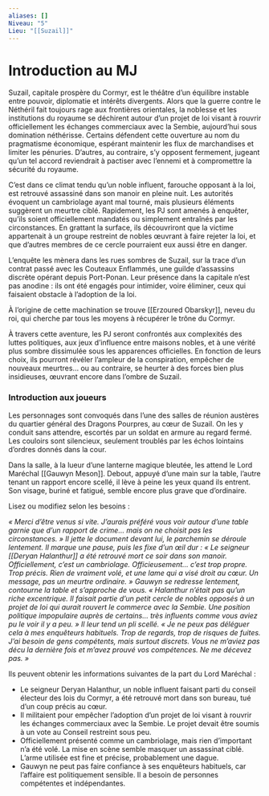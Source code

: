 ```yaml
---
aliases: []
Niveau: "5"
Lieu: "[[Suzail]]"
---
```

# Introduction au MJ

Suzail, capitale prospère du Cormyr, est le théâtre d’un équilibre instable entre pouvoir, diplomatie et intérêts divergents. Alors que la guerre contre le Néthéril fait toujours rage aux frontières orientales, la noblesse et les institutions du royaume se déchirent autour d’un projet de loi visant à rouvrir officiellement les échanges commerciaux avec la Sembie, aujourd’hui sous domination néthérisse. Certains défendent cette ouverture au nom du pragmatisme économique, espérant maintenir les flux de marchandises et limiter les pénuries. D’autres, au contraire, s’y opposent fermement, jugeant qu’un tel accord reviendrait à pactiser avec l’ennemi et à compromettre la sécurité du royaume.

C’est dans ce climat tendu qu’un noble influent, farouche opposant à la loi, est retrouvé assassiné dans son manoir en pleine nuit. Les autorités évoquent un cambriolage ayant mal tourné, mais plusieurs éléments suggèrent un meurtre ciblé. Rapidement, les PJ sont amenés à enquêter, qu’ils soient officiellement mandatés ou simplement entraînés par les circonstances. En grattant la surface, ils découvriront que la victime appartenait à un groupe restreint de nobles œuvrant à faire rejeter la loi, et que d’autres membres de ce cercle pourraient eux aussi être en danger.

L’enquête les mènera dans les rues sombres de Suzail, sur la trace d’un contrat passé avec les Couteaux Enflammés, une guilde d’assassins discrète opérant depuis Port-Ponan. Leur présence dans la capitale n’est pas anodine : ils ont été engagés pour intimider, voire éliminer, ceux qui faisaient obstacle à l’adoption de la loi.

À l’origine de cette machination se trouve [[Erzoured Obarskyr]], neveu du roi, qui cherche par tous les moyens à récupérer le trône du Cormyr.

À travers cette aventure, les PJ seront confrontés aux complexités des luttes politiques, aux jeux d’influence entre maisons nobles, et à une vérité plus sombre dissimulée sous les apparences officielles. En fonction de leurs choix, ils pourront révéler l’ampleur de la conspiration, empêcher de nouveaux meurtres… ou au contraire, se heurter à des forces bien plus insidieuses, œuvrant encore dans l’ombre de Suzail.

### Introduction aux joueurs

Les personnages sont convoqués dans l’une des salles de réunion austères du quartier général des Dragons Pourpres, au cœur de Suzail. On les y conduit sans attendre, escortés par un soldat en armure au regard fermé. Les couloirs sont silencieux, seulement troublés par les échos lointains d’ordres donnés dans la cour.

Dans la salle, à la lueur d’une lanterne magique bleutée, les attend le Lord Maréchal [[Gauwyn Meson]]. Debout, appuyé d’une main sur la table, l’autre tenant un rapport encore scellé, il lève à peine les yeux quand ils entrent. Son visage, buriné et fatigué, semble encore plus grave que d’ordinaire.

Lisez ou modifiez selon les besoins :

*« Merci d’être venus si vite. J’aurais préféré vous voir autour d’une table garnie que d’un rapport de crime… mais on ne choisit pas les circonstances. »*
*Il jette le document devant lui, le parchemin se déroule lentement. Il marque une pause, puis les fixe d’un œil dur :*
*« Le seigneur [[Deryan Halanthur]] a été retrouvé mort ce soir dans son manoir. Officiellement, c’est un cambriolage. Officieusement… c’est trop propre. Trop précis. Rien de vraiment volé, et une lame qui a visé droit au cœur. Un message, pas un meurtre ordinaire. »*
*Gauwyn se redresse lentement, contourne la table et s’approche de vous.*
*« Halanthur n’était pas qu’un riche excentrique. Il faisait partie d’un petit cercle de nobles opposés à un projet de loi qui aurait rouvert le commerce avec la Sembie. Une position politique impopulaire auprès de certains… très influents comme vous aviez pu le voir il y a peu. »*
*Il leur tend un pli scellé.*
*« Je ne peux pas déléguer cela à mes enquêteurs habituels. Trop de regards, trop de risques de fuites. J’ai besoin de gens compétents, mais surtout discrets. Vous ne m’aviez pas décu la dernière fois et m’avez prouvé vos compétences. Ne me décevez pas. »*

Ils peuvent obtenir les informations suivantes de la part du Lord Maréchal :

- Le seigneur Deryan Halanthur, un noble influent faisant parti du conseil électeur des lois du Cormyr, a été retrouvé mort dans son bureau, tué d’un coup précis au cœur.
- Il militaient pour empêcher l’adoption d’un projet de loi visant à rouvrir les échanges commerciaux avec la Sembie. Le projet devait être soumis à un vote au Conseil restreint sous peu.
- Officiellement présenté comme un cambriolage, mais rien d’important n’a été volé. La mise en scène semble masquer un assassinat ciblé. L’arme utilisée est fine et précise, probablement une dague.
- Gauwyn ne peut pas faire confiance à ses enquêteurs habituels, car l’affaire est politiquement sensible. Il a besoin de personnes compétentes et indépendantes.